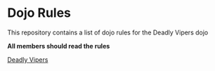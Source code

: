 Dojo Rules
==========

This repository contains a list of dojo rules for the Deadly Vipers dojo

**All members should read the rules**

[Deadly Vipers]("https://github.com/deadlyvipers")

